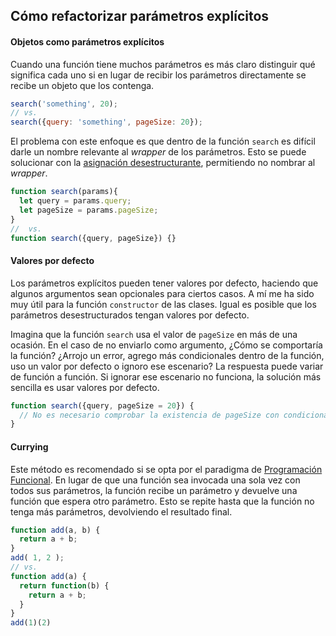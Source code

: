 ## Cómo refactorizar parámetros explícitos

#### Objetos como parámetros explícitos
Cuando una función tiene muchos parámetros es más claro distinguir qué significa cada uno si en lugar de recibir los parámetros directamente se recibe un objeto que los contenga.
```javascript
search('something', 20);
// vs.
search({query: 'something', pageSize: 20});
```
El problema con este enfoque es que dentro de la función `search` es difícil darle un nombre relevante al _wrapper_ de los parámetros. Esto se puede solucionar con la [asignación desestructurante](https://developer.mozilla.org/es/docs/Web/JavaScript/Referencia/Operadores/Destructuring_assignment), permitiendo no nombrar al _wrapper_.
```javascript
function search(params){
  let query = params.query;
  let pageSize = params.pageSize;
}
//  vs.
function search({query, pageSize}) {}
```

#### Valores por defecto
Los parámetros explícitos pueden tener valores por defecto, haciendo que algunos argumentos sean opcionales para ciertos casos. A mí me ha sido muy útil para la función `constructor` de las clases. Igual es posible que los parámetros desestructurados tengan valores por defecto.

Imagina que la función `search` usa el valor de `pageSize` en más de una ocasión. En el caso de no enviarlo como argumento, ¿Cómo se comportaría la función? ¿Arrojo un error, agrego más condicionales dentro de la función, uso un valor por defecto o ignoro ese escenario? La respuesta puede variar de función a función. Si ignorar ese escenario no funciona, la solución más sencilla es usar valores por defecto.
```javascript
function search({query, pageSize = 20}) {
  // No es necesario comprobar la existencia de pageSize con condicionales
}
```

#### Currying
Este método es recomendado si se opta por el paradigma de [Programación Funcional](../Conceptos/Programacion%20funcional.md). En lugar de que una función sea invocada una sola vez con todos sus parámetros, la función recibe un parámetro y devuelve una función que espera otro parámetro. Esto se repite hasta que la función no tenga más parámetros, devolviendo el resultado final.
```javascript
function add(a, b) {
  return a + b;
}
add( 1, 2 );
// vs.
function add(a) {
  return function(b) {
    return a + b;
  }
}
add(1)(2)
```